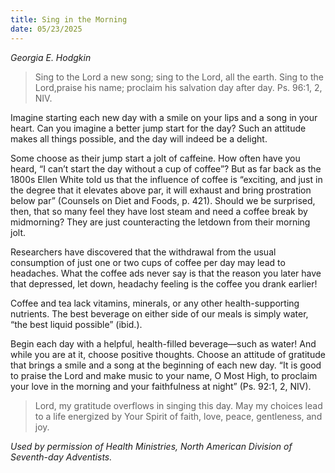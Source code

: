 ```yaml
---
title: Sing in the Morning
date: 05/23/2025
---
```


_Georgia E. Hodgkin_

> <p></p>
> Sing to the Lord a new song; sing to the Lord, all the earth. Sing to the Lord,praise his name; proclaim his salvation day after day. Ps. 96:1, 2, NIV.

Imagine starting each new day with a smile on your lips and a song in your heart. Can you imagine a better jump start for the day? Such an attitude makes all things possible, and the day will indeed be a delight.

Some choose as their jump start a jolt of caffeine. How often have you heard, “I can’t start the day without a cup of coffee”? But as far back as the 1800s Ellen White told us that the influence of coffee is “exciting, and just in the degree that it elevates above par, it will exhaust and bring prostration below par” (Counsels on Diet and Foods, p. 421). Should we be surprised, then, that so many feel they have lost steam and need a coffee break by midmorning? They are just counteracting the letdown from their morning jolt.

Researchers have discovered that the withdrawal from the usual consumption of just one or two cups of coffee per day may lead to headaches. What the coffee ads never say is that the reason you later have that depressed, let down, headachy feeling is the coffee you drank earlier!

Coffee and tea lack vitamins, minerals, or any other health-supporting nutrients. The best beverage on either side of our meals is simply water, “the best liquid possible” (ibid.).

Begin each day with a helpful, health-filled beverage—such as water! And while you are at it, choose positive thoughts. Choose an attitude of gratitude that brings a smile and a song at the beginning of each new day. “It is good to praise the Lord and make music to your name, O Most High, to proclaim your love in the morning and your faithfulness at night” (Ps. 92:1, 2, NIV).

> <callout></callout>
> Lord, my gratitude overflows in singing this day. May my choices lead to a life energized by Your Spirit of faith, love, peace, gentleness, and joy.

_Used by permission of Health Ministries, North American Division of Seventh-day Adventists._